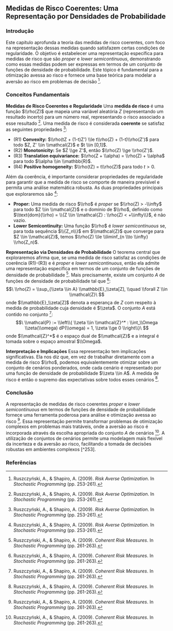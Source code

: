 ## Medidas de Risco Coerentes: Uma Representação por Densidades de Probabilidade

### Introdução
Este capítulo aprofunda a teoria das medidas de risco coerentes, com foco na representação dessas medidas quando satisfazem certas condições de regularidade. O objetivo é estabelecer uma representação específica para medidas de risco que são *proper* e *lower semicontinuous*, demonstrando como essas medidas podem ser expressas em termos de um conjunto de funções de densidade de probabilidade. Este tópico é fundamental para a otimização avessa ao risco e fornece uma base teórica para modelar a aversão ao risco em problemas de decisão [^261].

### Conceitos Fundamentais

**Medidas de Risco Coerentes e Regularidade**
Uma **medida de risco** é uma função $\\rho(Z)$ que mapeia uma variável aleatória $Z$ (representando um resultado incerto) para um número real, representando o risco associado a esse resultado [^261]. Uma medida de risco é considerada **coerente** se satisfaz as seguintes propriedades [^261]:
*   (R1) **Convexity:** $\\rho(tZ + (1-t)Z') \\le t\\rho(Z) + (1-t)\\rho(Z')$ para todo $Z, Z' \\in \\mathcal{Z}$ e $t \\in [0,1]$.
*   (R2) **Monotonicity:** Se $Z \\ge Z'$, então $\\rho(Z) \\ge \\rho(Z')$.
*   (R3) **Translation equivariance:** $\\rho(Z + \\alpha) = \\rho(Z) + \\alpha$ para todo $\\alpha \\in \\mathbb{R}$.
*   (R4) **Positive homogeneity:** $\\rho(tZ) = t\\rho(Z)$ para todo $t > 0$.

Além da coerência, é importante considerar propriedades de regularidade para garantir que a medida de risco se comporte de maneira previsível e permita uma análise matemática robusta. As duas propriedades principais que exploraremos são [^261]:

*   **Proper:** Uma medida de risco $\\rho$ é *proper* se $\\rho(Z) > -\\infty$ para todo $Z \\in \\mathcal{Z}$ e o domínio de $\\rho$, definido como $\\text{dom}(\\rho) = \\{Z \\in \\mathcal{Z} : \\rho(Z) < +\\infty\\}$, é não vazio.
*   **Lower Semicontinuity:** Uma função $\\rho$ é *lower semicontinuous* se, para toda sequência $\\{Z_n\\}$ em $\\mathcal{Z}$ que converge para $Z \\in \\mathcal{Z}$, temos $\\rho(Z) \\le \\liminf_{n \\to \\infty} \\rho(Z_n)$.

**Representação via Densidades de Probabilidade**
O teorema central que exploraremos afirma que, se uma medida de risco satisfaz as condições de coerência (R1)-(R3) e é *proper* e *lower semicontinuous*, então ela admite uma representação específica em termos de um conjunto de funções de densidade de probabilidade [^263]. Mais precisamente, existe um conjunto $A$ de funções de densidade de probabilidade tal que [^263]:
$$\
\\rho(Z) = \\sup_{\\zeta \\in A} \\mathbb{E}_\\zeta[Z], \\quad \\forall Z \\in \\mathcal{Z}\
$$
onde $\\mathbb{E}_\\zeta[Z]$ denota a esperança de $Z$ com respeito à medida de probabilidade cuja densidade é $\\zeta$. O conjunto $A$ está contido no conjunto [^263]:
$$\
\\mathcal{P} := \\left\\{ \\zeta \\in \\mathcal{Z}^* : \\int_\\Omega \\zeta(\\omega) dP(\\omega) = 1, \\zeta \\ge 0 \\right\\}\
$$
onde $\\mathcal{Z}^*$ é o espaço dual de $\\mathcal{Z}$ e a integral é tomada sobre o espaço amostral $\\Omega$.

**Interpretação e Implicações**
Essa representação tem implicações significativas. Ela nos diz que, em vez de trabalhar diretamente com a medida de risco $\\rho$, podemos equivalentemente otimizar sobre um conjunto de cenários ponderados, onde cada cenário é representado por uma função de densidade de probabilidade $\\zeta \\in A$. A medida de risco é então o supremo das expectativas sobre todos esses cenários [^263].

### Conclusão
A representação de medidas de risco coerentes *proper* e *lower semicontinuous* em termos de funções de densidade de probabilidade fornece uma ferramenta poderosa para análise e otimização avessa ao risco [^263]. Essa representação permite transformar problemas de otimização complexos em problemas mais tratáveis, onde a aversão ao risco é incorporada através da escolha apropriada do conjunto $A$ de cenários [^263]. A utilização de conjuntos de cenários permite uma modelagem mais flexível da incerteza e da aversão ao risco, facilitando a tomada de decisões robustas em ambientes complexos [^253].

### Referências
[^261]: Ruszczyński, A., & Shapiro, A. (2009). *Risk Averse Optimization*. In *Stochastic Programming* (pp. 253-261).
[^263]: Ruszczyński, A., & Shapiro, A. (2009). *Coherent Risk Measures*. In *Stochastic Programming* (pp. 261-263).
<!-- END -->